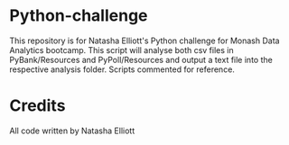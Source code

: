 # Python-challenge
This repository is for Natasha Elliott's Python challenge for Monash Data Analytics bootcamp. This script will analyse both csv files in PyBank/Resources and PyPoll/Resources and output a text file into the respective analysis folder. Scripts commented for reference. 
# Credits
All code written by Natasha Elliott
